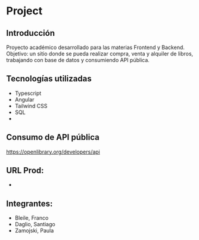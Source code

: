 # Project

## Introducción
Proyecto académico desarrollado para las materias Frontend y Backend. Objetivo: un sitio donde se pueda realizar compra, venta y alquiler de libros, trabajando con base de datos y consumiendo API pública.  

## Tecnologías utilizadas
* Typescript
* Angular
* Tailwind CSS
* SQL
* 

## Consumo de API pública
https://openlibrary.org/developers/api

## URL Prod:
-

## Integrantes:
* Bleile, Franco
* Daglio, Santiago
* Zamojski, Paula
